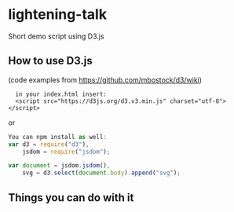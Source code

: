 # lightening-talk
Short demo script using D3.js

## How to use D3.js
(code examples from https://github.com/mbostock/d3/wiki)
```
  in your index.html insert:
  <script src="https://d3js.org/d3.v3.min.js" charset="utf-8"></script>
```

or

```javascript
You can npm install as well:
var d3 = require("d3"),
    jsdom = require("jsdom");

var document = jsdom.jsdom(),
    svg = d3.select(document.body).append("svg");

```

## Things you can do with it
